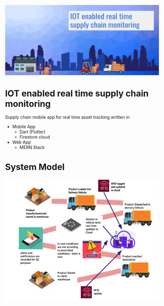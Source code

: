 
  <img src="banner.png" style="width=100%;">


# IOT enabled real time supply chain monitoring

Supply chain mobile app for real time asset tracking written in 
  - Mobile App 
    - Dart (Flutter)
    - Firestore cloud
  - Web App
    - MERN Stack
    
# System Model

  <img src="model.png" style="width=100%;">


    
